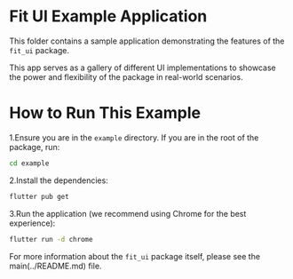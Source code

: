 # Fit UI Example Application
This folder contains a sample application demonstrating the features of the `fit_ui` package.

This app serves as a gallery of different UI implementations to showcase the power and flexibility of the package in real-world scenarios.

# How to Run This Example

1.Ensure you are in the `example` directory. If you are in the root of the package, run:
```bash
cd example
```

2.Install the dependencies:
```bash
flutter pub get
```

3.Run the application (we recommend using Chrome for the best experience):
```bash
flutter run -d chrome

```
For more information about the `fit_ui` package itself, please see the main(../README.md) file.

